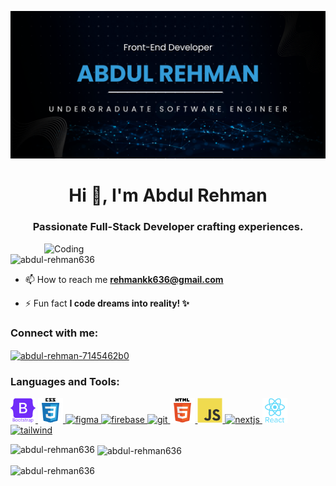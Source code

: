 ![logo](https://github.com/Abdul-Rehman636/Abdul-Rehman636/blob/main/Github%20Profile%20Banner.png)
<h1 align="center">Hi 👋, I'm Abdul Rehman</h1>
<h3 align="center">Passionate Full-Stack Developer crafting experiences.</h3>

<img src="https://cdn.dribbble.com/users/1292677/screenshots/6139167/avento.gif" align="right" alt="Coding" width="450">

<p align="left"> <img src="https://komarev.com/ghpvc/?username=abdul-rehman636&label=Profile%20views&color=0e75b6&style=flat" alt="abdul-rehman636" /> </p>

- 📫 How to reach me **rehmankk636@gmail.com**

- ⚡ Fun fact **I code dreams into reality! ✨**

<h3 align="left">Connect with me:</h3>
<p align="left">
<a href="https://linkedin.com/in/abdul-rehman-7145462b0" target="blank"><img align="center" src="https://raw.githubusercontent.com/rahuldkjain/github-profile-readme-generator/master/src/images/icons/Social/linked-in-alt.svg" alt="abdul-rehman-7145462b0" height="30" width="40" /></a>
</p>

<h3 align="left">Languages and Tools:</h3>
<p align="left"> <a href="https://getbootstrap.com" target="_blank" rel="noreferrer"> <img src="https://raw.githubusercontent.com/devicons/devicon/master/icons/bootstrap/bootstrap-plain-wordmark.svg" alt="bootstrap" width="40" height="40"/> </a> <a href="https://www.w3schools.com/css/" target="_blank" rel="noreferrer"> <img src="https://raw.githubusercontent.com/devicons/devicon/master/icons/css3/css3-original-wordmark.svg" alt="css3" width="40" height="40"/> </a> <a href="https://www.figma.com/" target="_blank" rel="noreferrer"> <img src="https://www.vectorlogo.zone/logos/figma/figma-icon.svg" alt="figma" width="40" height="40"/> </a> <a href="https://firebase.google.com/" target="_blank" rel="noreferrer"> <img src="https://www.vectorlogo.zone/logos/firebase/firebase-icon.svg" alt="firebase" width="40" height="40"/> </a> <a href="https://git-scm.com/" target="_blank" rel="noreferrer"> <img src="https://www.vectorlogo.zone/logos/git-scm/git-scm-icon.svg" alt="git" width="40" height="40"/> </a> <a href="https://www.w3.org/html/" target="_blank" rel="noreferrer"> <img src="https://raw.githubusercontent.com/devicons/devicon/master/icons/html5/html5-original-wordmark.svg" alt="html5" width="40" height="40"/> </a> <a href="https://developer.mozilla.org/en-US/docs/Web/JavaScript" target="_blank" rel="noreferrer"> <img src="https://raw.githubusercontent.com/devicons/devicon/master/icons/javascript/javascript-original.svg" alt="javascript" width="40" height="40"/> </a> <a href="https://nextjs.org/" target="_blank" rel="noreferrer"> <img src="https://cdn.worldvectorlogo.com/logos/nextjs-2.svg" alt="nextjs" width="40" height="40"/> </a> <a href="https://reactjs.org/" target="_blank" rel="noreferrer"> <img src="https://raw.githubusercontent.com/devicons/devicon/master/icons/react/react-original-wordmark.svg" alt="react" width="40" height="40"/> </a> <a href="https://tailwindcss.com/" target="_blank" rel="noreferrer"> <img src="https://www.vectorlogo.zone/logos/tailwindcss/tailwindcss-icon.svg" alt="tailwind" width="40" height="40"/> </a> </p>

<p><img align="left" src="https://github-readme-stats.vercel.app/api/top-langs?username=abdul-rehman636&show_icons=true&locale=en&layout=compact" alt="abdul-rehman636" /></p>

<p>&nbsp;<img align="center" src="https://github-readme-stats.vercel.app/api?username=abdul-rehman636&show_icons=true&locale=en" alt="abdul-rehman636" /></p>

<p><img align="center" src="https://github-readme-streak-stats.herokuapp.com/?user=abdul-rehman636&" alt="abdul-rehman636" /></p>
